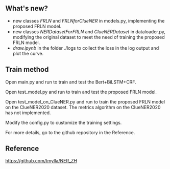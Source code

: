 ## What's new?

- new classes *FRLN* and *FRLNforClueNER* in models.py, implementing the proposed FRLN model.
- new classes *NERDatasetForFRLN* and *ClueNERDataset* in dataloader.py, modifying the original dataset to meet the need of training the proposed FRLN model.
- *draw.ipynb* in the folder ./logs to collect the loss in the log output and plot the curve.

## Train method 

Open main.py and run to train and test the Bert+BiLSTM+CRF.

Open test_model.py and run to train and test the proposed FRLN model.

Open test_model_on_ClueNER.py and run to train the proposed FRLN model on the ClueNER2020 dataset. The metrics algorithm on the ClueNER2020 has not implemented.

Modify the config.py to customize the training settings.

For more details, go to the github repository in the Reference.

## Reference

https://github.com/tmylla/NER_ZH
